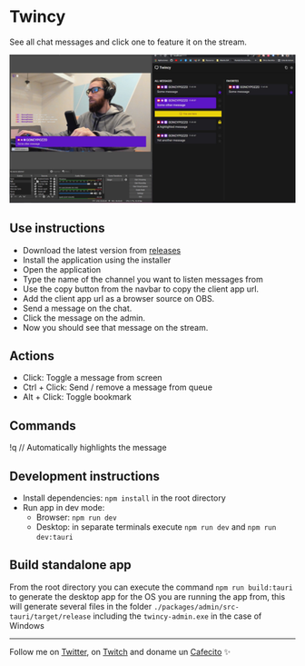 # Twincy
See all chat messages and click one to feature it on the stream.

![01](./screenshots/01.jpg)

## Use instructions
* Download the latest version from [releases](https://github.com/goncy/twincy/releases)
* Install the application using the installer
* Open the application
* Type the name of the channel you want to listen messages from
* Use the copy button from the navbar to copy the client app url.
* Add the client app url as a browser source on OBS.
* Send a message on the chat.
* Click the message on the admin.
* Now you should see that message on the stream.

## Actions
* Click: Toggle a message from screen
* Ctrl + Click: Send / remove a message from queue
* Alt + Click: Toggle bookmark

## Commands
!q <question> // Automatically highlights the message

## Development instructions
* Install dependencies: `npm install` in the root directory
* Run app in dev mode:
  - Browser: `npm run dev`
  - Desktop: in separate terminals execute `npm run dev` and `npm run dev:tauri`


## Build standalone app
From the root directory you can execute the command `npm run build:tauri` to generate the desktop app for the OS you are running the app from, this will generate several files in the folder `./packages/admin/src-tauri/target/release` including the `twincy-admin.exe` in the case of Windows

---
Follow me on [Twitter](https://twitter.gonzalopozzo.com), on [Twitch](https://twitch.gonzalopozzo.com) and doname un [Cafecito](https://cafecito.gonzalopozzo.com) ✨
